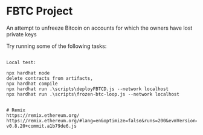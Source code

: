 # FBTC Project
An attempt to unfreeze Bitcoin on accounts for which the owners have lost private keys

Try running some of the following tasks:

```shell

Local test:

npx hardhat node
delete contracts from artifacts,
npx hardhat compile
npx hardhat run .\scripts\deployFBTCD.js --network localhost
npx hardhat run .\scripts\frozen-btc-loop.js --network localhost


# Remix
https://remix.ethereum.org/
https://remix.ethereum.org/#lang=en&optimize=false&runs=200&evmVersion=null&version=soljson-v0.8.20+commit.a1b79de6.js




```
